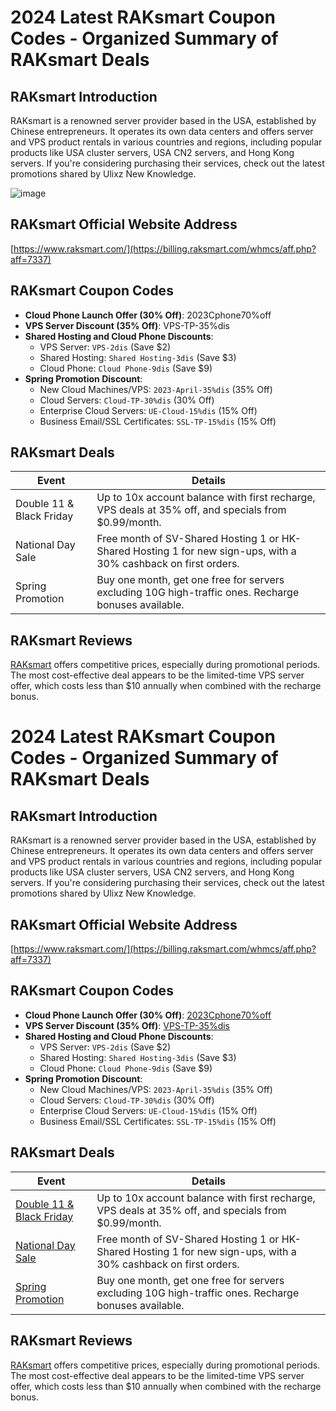 # 2024 Latest RAKsmart Coupon Codes - Organized Summary of RAKsmart Deals

## RAKsmart Introduction

RAKsmart is a renowned server provider based in the USA, established by Chinese entrepreneurs. It operates its own data centers and offers server and VPS product rentals in various countries and regions, including popular products like USA cluster servers, USA CN2 servers, and Hong Kong servers. If you're considering purchasing their services, check out the latest promotions shared by Ulixz New Knowledge.

![image](https://github.com/howardym3/RAKsmart/assets/167610152/4eab66f4-b5e6-4b09-9088-694d8b4e92e1)

## RAKsmart Official Website Address

[https://www.raksmart.com/](https://billing.raksmart.com/whmcs/aff.php?aff=7337)

## RAKsmart Coupon Codes

- **Cloud Phone Launch Offer (30% Off)**: 2023Cphone70%off
- **VPS Server Discount (35% Off)**: VPS-TP-35%dis
- **Shared Hosting and Cloud Phone Discounts**:
  - VPS Server: `VPS-2dis` (Save $2)
  - Shared Hosting: `Shared Hosting-3dis` (Save $3)
  - Cloud Phone: `Cloud Phone-9dis` (Save $9)
- **Spring Promotion Discount**:
  - New Cloud Machines/VPS: `2023-April-35%dis` (35% Off)
  - Cloud Servers: `Cloud-TP-30%dis` (30% Off)
  - Enterprise Cloud Servers: `UE-Cloud-15%dis` (15% Off)
  - Business Email/SSL Certificates: `SSL-TP-15%dis` (15% Off)

## RAKsmart Deals

| Event            | Details                                                       |
|------------------|---------------------------------------------------------------|
| Double 11 & Black Friday | Up to 10x account balance with first recharge, VPS deals at 35% off, and specials from $0.99/month. |
| National Day Sale | Free month of SV-Shared Hosting 1 or HK-Shared Hosting 1 for new sign-ups, with a 30% cashback on first orders. |
| Spring Promotion | Buy one month, get one free for servers excluding 10G high-traffic ones. Recharge bonuses available. |

## RAKsmart Reviews

[RAKsmart](https://billing.raksmart.com/whmcs/aff.php?aff=7337) offers competitive prices, especially during promotional periods. The most cost-effective deal appears to be the limited-time VPS server offer, which costs less than $10 annually when combined with the recharge bonus.


# 2024 Latest RAKsmart Coupon Codes - Organized Summary of RAKsmart Deals

## RAKsmart Introduction

RAKsmart is a renowned server provider based in the USA, established by Chinese entrepreneurs. It operates its own data centers and offers server and VPS product rentals in various countries and regions, including popular products like USA cluster servers, USA CN2 servers, and Hong Kong servers. If you're considering purchasing their services, check out the latest promotions shared by Ulixz New Knowledge.

## RAKsmart Official Website Address

[https://www.raksmart.com/](https://billing.raksmart.com/whmcs/aff.php?aff=7337)

## RAKsmart Coupon Codes

- **Cloud Phone Launch Offer (30% Off)**: [2023Cphone70%off](https://billing.raksmart.com/whmcs/aff.php?aff=7337)
- **VPS Server Discount (35% Off)**: [VPS-TP-35%dis](https://billing.raksmart.com/whmcs/aff.php?aff=7337)
- **Shared Hosting and Cloud Phone Discounts**:
  - VPS Server: `VPS-2dis` (Save $2)
  - Shared Hosting: `Shared Hosting-3dis` (Save $3)
  - Cloud Phone: `Cloud Phone-9dis` (Save $9)
- **Spring Promotion Discount**:
  - New Cloud Machines/VPS: `2023-April-35%dis` (35% Off)
  - Cloud Servers: `Cloud-TP-30%dis` (30% Off)
  - Enterprise Cloud Servers: `UE-Cloud-15%dis` (15% Off)
  - Business Email/SSL Certificates: `SSL-TP-15%dis` (15% Off)

## RAKsmart Deals

| Event            | Details                                                       |
|------------------|---------------------------------------------------------------|
| [Double 11 & Black Friday](https://billing.raksmart.com/whmcs/aff.php?aff=7337)  | Up to 10x account balance with first recharge, VPS deals at 35% off, and specials from $0.99/month. |
| [National Day Sale](https://billing.raksmart.com/whmcs/aff.php?aff=7337)  | Free month of SV-Shared Hosting 1 or HK-Shared Hosting 1 for new sign-ups, with a 30% cashback on first orders. |
| [Spring Promotion](https://billing.raksmart.com/whmcs/aff.php?aff=7337)  | Buy one month, get one free for servers excluding 10G high-traffic ones. Recharge bonuses available. |

## RAKsmart Reviews

[RAKsmart](https://billing.raksmart.com/whmcs/aff.php?aff=7337) offers competitive prices, especially during promotional periods. The most cost-effective deal appears to be the limited-time VPS server offer, which costs less than $10 annually when combined with the recharge bonus.



